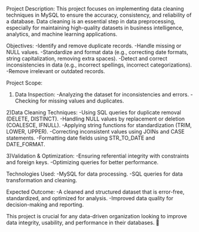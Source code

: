 Project Description:
This project focuses on implementing data cleaning techniques in MySQL to ensure the accuracy, consistency, and reliability of a database. Data cleaning is an essential step in data preprocessing, especially for maintaining high-quality datasets in business intelligence, analytics, and machine learning applications.

Objectives:
-Identify and remove duplicate records.
-Handle missing or NULL values.
-Standardize and format data (e.g., correcting date formats, string capitalization, removing extra spaces).
-Detect and correct inconsistencies in data (e.g., incorrect spellings, incorrect categorizations).
-Remove irrelevant or outdated records.

Project Scope:
1) Data Inspection:
-Analyzing the dataset for inconsistencies and errors.
-Checking for missing values and duplicates.

2)Data Cleaning Techniques:
-Using SQL queries for duplicate removal (DELETE, DISTINCT).
-Handling NULL values by replacement or deletion (COALESCE, IFNULL).
-Applying string functions for standardization (TRIM, LOWER, UPPER).
-Correcting inconsistent values using JOINs and CASE statements.
-Formatting date fields using STR_TO_DATE and DATE_FORMAT.

3)Validation & Optimization:
-Ensuring referential integrity with constraints and foreign keys.
-Optimizing queries for better performance.

Technologies Used:
-MySQL for data processing.
-SQL queries for data transformation and cleaning.

Expected Outcome:
-A cleaned and structured dataset that is error-free, standardized, and optimized for analysis.
-Improved data quality for decision-making and reporting.

This project is crucial for any data-driven organization looking to improve data integrity, usability, and performance in their databases. 🚀
